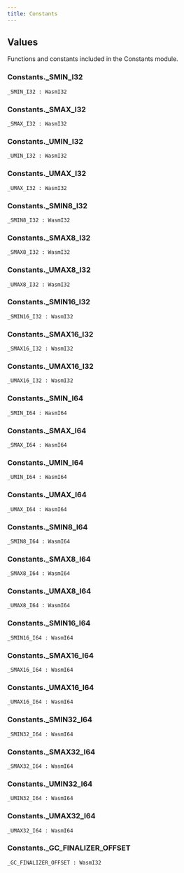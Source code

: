 ```yaml
---
title: Constants
---
```


## Values

Functions and constants included in the Constants module.

### Constants.**_SMIN_I32**

```grain
_SMIN_I32 : WasmI32
```

### Constants.**_SMAX_I32**

```grain
_SMAX_I32 : WasmI32
```

### Constants.**_UMIN_I32**

```grain
_UMIN_I32 : WasmI32
```

### Constants.**_UMAX_I32**

```grain
_UMAX_I32 : WasmI32
```

### Constants.**_SMIN8_I32**

```grain
_SMIN8_I32 : WasmI32
```

### Constants.**_SMAX8_I32**

```grain
_SMAX8_I32 : WasmI32
```

### Constants.**_UMAX8_I32**

```grain
_UMAX8_I32 : WasmI32
```

### Constants.**_SMIN16_I32**

```grain
_SMIN16_I32 : WasmI32
```

### Constants.**_SMAX16_I32**

```grain
_SMAX16_I32 : WasmI32
```

### Constants.**_UMAX16_I32**

```grain
_UMAX16_I32 : WasmI32
```

### Constants.**_SMIN_I64**

```grain
_SMIN_I64 : WasmI64
```

### Constants.**_SMAX_I64**

```grain
_SMAX_I64 : WasmI64
```

### Constants.**_UMIN_I64**

```grain
_UMIN_I64 : WasmI64
```

### Constants.**_UMAX_I64**

```grain
_UMAX_I64 : WasmI64
```

### Constants.**_SMIN8_I64**

```grain
_SMIN8_I64 : WasmI64
```

### Constants.**_SMAX8_I64**

```grain
_SMAX8_I64 : WasmI64
```

### Constants.**_UMAX8_I64**

```grain
_UMAX8_I64 : WasmI64
```

### Constants.**_SMIN16_I64**

```grain
_SMIN16_I64 : WasmI64
```

### Constants.**_SMAX16_I64**

```grain
_SMAX16_I64 : WasmI64
```

### Constants.**_UMAX16_I64**

```grain
_UMAX16_I64 : WasmI64
```

### Constants.**_SMIN32_I64**

```grain
_SMIN32_I64 : WasmI64
```

### Constants.**_SMAX32_I64**

```grain
_SMAX32_I64 : WasmI64
```

### Constants.**_UMIN32_I64**

```grain
_UMIN32_I64 : WasmI64
```

### Constants.**_UMAX32_I64**

```grain
_UMAX32_I64 : WasmI64
```

### Constants.**_GC_FINALIZER_OFFSET**

```grain
_GC_FINALIZER_OFFSET : WasmI32
```

